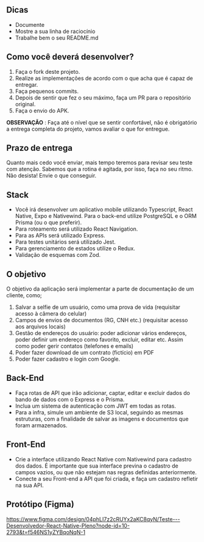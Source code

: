 ## Dicas
- Documente
- Mostre a sua linha de raciocínio
- Trabalhe bem o seu README.md
## Como você deverá desenvolver?
1. Faça o fork deste projeto.
2. Realize as implementações de acordo com o que acha que é capaz de entregar.
3. Faça pequenos commits.
4. Depois de sentir que fez o seu máximo, faça um PR para o repositório original.
5. Faça o envio do APK.
   
**OBSERVAÇÃO** : Faça até o nível que se sentir confortável, não é obrigatório a entrega completa do projeto, vamos avaliar o que for entregue.
## Prazo de entrega
Quanto mais cedo você enviar, mais tempo teremos para revisar seu teste com atenção. Sabemos que a rotina é agitada, por isso, faça no seu ritmo. Não desista! Envie o que conseguir.
## Stack
- Você irá desenvolver um aplicativo mobile utilizando Typescript, React Native, Expo e Nativewind. Para o back-end utilize PostgreSQL e o ORM Prisma (ou o que preferir).
- Para roteamento será utilizado React Navigation.
- Para as APIs será utilizado Express.
- Para testes unitários será utilizado Jest.
- Para gerenciamento de estados utilize o Redux.
- Validação de esquemas com Zod.
##  O objetivo
O objetivo da aplicação será implementar a parte de documentação de um cliente, como;
1. Salvar a selfie de um usuário, como uma prova de vida (requisitar acesso à câmera do celular)
2. Campos de envios de documentos (RG, CNH etc.) (requisitar acesso aos arquivos locais)
3. Gestão de endereços do usuário: poder adicionar vários endereços, poder definir um endereço como favorito, excluir, editar etc. Assim como poder gerir contatos (telefones e emails)
4. Poder fazer download de um contrato (fictício) em PDF
5. Poder fazer cadastro e login com Google.
## Back-End
- Faça rotas de API que irão adicionar, captar, editar e excluir dados do bando de dados com o Express e o Prisma.
- Inclua um sistema de autenticação com JWT em todas as rotas.
- Para a infra, simule um ambiente de S3 local, seguindo as mesmas estruturas, com a finalidade de salvar as imagens e documentos que foram armazenados.
## Front-End
- Crie a interface utilizando React Native com Nativewind para cadastro dos dados. É importante que sua interface previna o cadastro de campos vazios, ou que não estejam nas regras definidas anteriormente.
- Conecte a seu Front-end a API que foi criada, e faça um cadastro refletir na sua API.
## Protótipo (Figma)
https://www.figma.com/design/04phLI7z2cRUYx2aKC8qyN/Teste---Desenvolvedor-React-Native-Pleno?node-id=10-2793&t=f546NS1yZYBqoNqN-1
